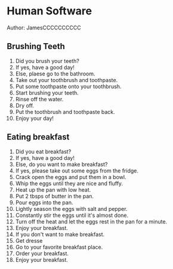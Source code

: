 # Human Software

Author: JamesCCCCCCCCCC

## Brushing Teeth

1. Did you brush your teeth?
2. If yes, have a good day!
3. Else, plaese go to the bathroom.
4. Take out your toothbrush and toothpaste.
5. Put some toothpaste onto your toothbrush.
6. Start brushing your teeth.
7. Rinse off the water.
8. Dry off.
9. Put the toothbrush and toothpaste back.
10. Enjoy your day!



## Eating breakfast

1. Did you eat breakfast?
2. If yes, have a good day!
3. Else, do you want to make breakfast?
4. If yes, please take out some eggs from the fridge.
5. Crack open the eggs and put them in a bowl.
6. Whip the eggs until they are nice and fluffy.
7. Heat up the pan with low heat.
8. Put 2 tbsps of butter in the pan.
9. Pour eggs into the pan.
10. Lightly season the eggs with salt and pepper.
11. Constantly stir the eggs until it's almost done. 
12. Turn off the heat and let the eggs rest in the pan for a minute.
13. Enjoy your breakfast.
14. If you don't want to make breakfast.
15. Get dresse
16. Go to your favorite breakfast place.
17. Order your breakfast.
18. Enjoy your breakfast.



